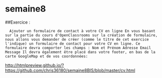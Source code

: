 # semaine8

##Exercice : 

      Ajouter un formulaire de contact à votre CV en ligne En vous basant sur la partie du cours d'OpenClassrooms sur la création de formulaire, nous allons vous demander de créer (comme le titre de cet exercice l'indique) un formulaire de contact pour votre CV en ligne. Ce formulaire devra comporter les champs : Nom et Prénom Adresse Email Message Il devra également être placé dans votre footer, en bas de la carte GoogleMap et de vos coordonnées:

http://htmlpreview.github.io/?https://github.com/chris36180/semaine8BIS/blob/master/cv.html
